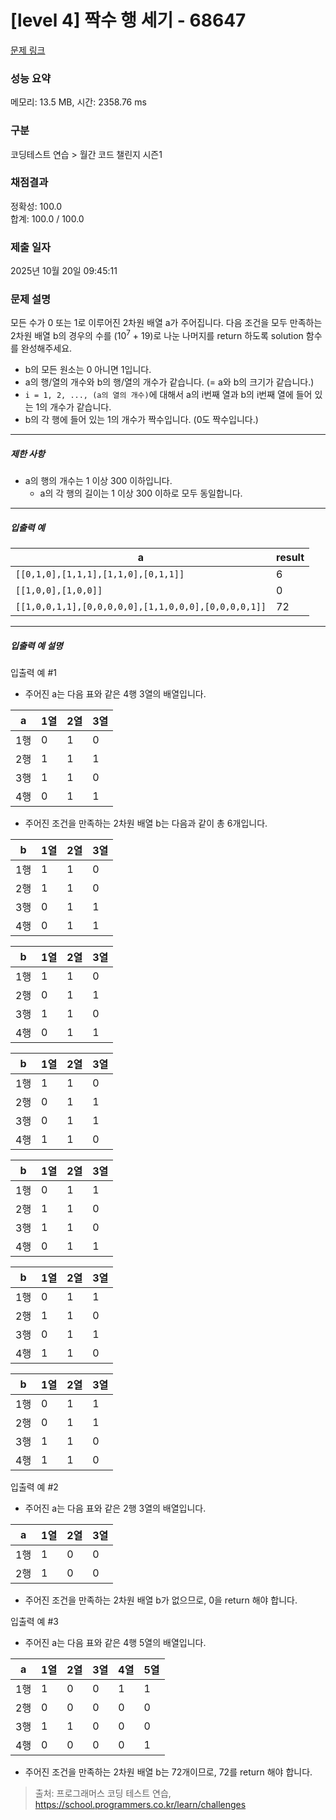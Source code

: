 # [level 4] 짝수 행 세기 - 68647 

[문제 링크](https://school.programmers.co.kr/learn/courses/30/lessons/68647) 

### 성능 요약

메모리: 13.5 MB, 시간: 2358.76 ms

### 구분

코딩테스트 연습 > 월간 코드 챌린지 시즌1

### 채점결과

정확성: 100.0<br/>합계: 100.0 / 100.0

### 제출 일자

2025년 10월 20일 09:45:11

### 문제 설명

<p>모든 수가 0 또는 1로 이루어진 2차원 배열 a가 주어집니다. 다음 조건을 모두 만족하는 2차원 배열 b의 경우의 수를 (10<sup>7</sup> + 19)로 나눈 나머지를 return 하도록 solution 함수를 완성해주세요.</p>

<ul>
<li>b의 모든 원소는 0 아니면 1입니다.</li>
<li>a의 행/열의 개수와 b의 행/열의 개수가 같습니다. (= a와 b의 크기가 같습니다.)</li>
<li><code>i = 1, 2, ..., (a의 열의 개수)</code>에 대해서 a의 i번째 열과 b의 i번째 열에 들어 있는 1의 개수가 같습니다.</li>
<li>b의 각 행에 들어 있는 1의 개수가 짝수입니다. (0도 짝수입니다.)</li>
</ul>

<hr>

<h5>제한 사항</h5>

<ul>
<li>a의 행의 개수는 1 이상 300 이하입니다.

<ul>
<li>a의 각 행의 길이는 1 이상 300 이하로 모두 동일합니다.</li>
</ul></li>
</ul>

<hr>

<h5>입출력 예</h5>
<table class="table">
        <thead><tr>
<th>a</th>
<th>result</th>
</tr>
</thead>
        <tbody><tr>
<td><code>[[0,1,0],[1,1,1],[1,1,0],[0,1,1]]</code></td>
<td>6</td>
</tr>
<tr>
<td><code>[[1,0,0],[1,0,0]]</code></td>
<td>0</td>
</tr>
<tr>
<td><code>[[1,0,0,1,1],[0,0,0,0,0],[1,1,0,0,0],[0,0,0,0,1]]</code></td>
<td>72</td>
</tr>
</tbody>
      </table>
<hr>

<h5>입출력 예 설명</h5>

<p>입출력 예 #1</p>

<ul>
<li>주어진 a는 다음 표와 같은 4행 3열의 배열입니다.</li>
</ul>
<table class="table">
        <thead><tr>
<th>a</th>
<th>1열</th>
<th>2열</th>
<th>3열</th>
</tr>
</thead>
        <tbody><tr>
<td>1행</td>
<td>0</td>
<td>1</td>
<td>0</td>
</tr>
<tr>
<td>2행</td>
<td>1</td>
<td>1</td>
<td>1</td>
</tr>
<tr>
<td>3행</td>
<td>1</td>
<td>1</td>
<td>0</td>
</tr>
<tr>
<td>4행</td>
<td>0</td>
<td>1</td>
<td>1</td>
</tr>
</tbody>
      </table>
<ul>
<li>주어진 조건을 만족하는 2차원 배열 b는 다음과 같이 총 6개입니다.</li>
</ul>
<table class="table">
        <thead><tr>
<th>b</th>
<th>1열</th>
<th>2열</th>
<th>3열</th>
</tr>
</thead>
        <tbody><tr>
<td>1행</td>
<td>1</td>
<td>1</td>
<td>0</td>
</tr>
<tr>
<td>2행</td>
<td>1</td>
<td>1</td>
<td>0</td>
</tr>
<tr>
<td>3행</td>
<td>0</td>
<td>1</td>
<td>1</td>
</tr>
<tr>
<td>4행</td>
<td>0</td>
<td>1</td>
<td>1</td>
</tr>
</tbody>
      </table><table class="table">
        <thead><tr>
<th>b</th>
<th>1열</th>
<th>2열</th>
<th>3열</th>
</tr>
</thead>
        <tbody><tr>
<td>1행</td>
<td>1</td>
<td>1</td>
<td>0</td>
</tr>
<tr>
<td>2행</td>
<td>0</td>
<td>1</td>
<td>1</td>
</tr>
<tr>
<td>3행</td>
<td>1</td>
<td>1</td>
<td>0</td>
</tr>
<tr>
<td>4행</td>
<td>0</td>
<td>1</td>
<td>1</td>
</tr>
</tbody>
      </table><table class="table">
        <thead><tr>
<th>b</th>
<th>1열</th>
<th>2열</th>
<th>3열</th>
</tr>
</thead>
        <tbody><tr>
<td>1행</td>
<td>1</td>
<td>1</td>
<td>0</td>
</tr>
<tr>
<td>2행</td>
<td>0</td>
<td>1</td>
<td>1</td>
</tr>
<tr>
<td>3행</td>
<td>0</td>
<td>1</td>
<td>1</td>
</tr>
<tr>
<td>4행</td>
<td>1</td>
<td>1</td>
<td>0</td>
</tr>
</tbody>
      </table><table class="table">
        <thead><tr>
<th>b</th>
<th>1열</th>
<th>2열</th>
<th>3열</th>
</tr>
</thead>
        <tbody><tr>
<td>1행</td>
<td>0</td>
<td>1</td>
<td>1</td>
</tr>
<tr>
<td>2행</td>
<td>1</td>
<td>1</td>
<td>0</td>
</tr>
<tr>
<td>3행</td>
<td>1</td>
<td>1</td>
<td>0</td>
</tr>
<tr>
<td>4행</td>
<td>0</td>
<td>1</td>
<td>1</td>
</tr>
</tbody>
      </table><table class="table">
        <thead><tr>
<th>b</th>
<th>1열</th>
<th>2열</th>
<th>3열</th>
</tr>
</thead>
        <tbody><tr>
<td>1행</td>
<td>0</td>
<td>1</td>
<td>1</td>
</tr>
<tr>
<td>2행</td>
<td>1</td>
<td>1</td>
<td>0</td>
</tr>
<tr>
<td>3행</td>
<td>0</td>
<td>1</td>
<td>1</td>
</tr>
<tr>
<td>4행</td>
<td>1</td>
<td>1</td>
<td>0</td>
</tr>
</tbody>
      </table><table class="table">
        <thead><tr>
<th>b</th>
<th>1열</th>
<th>2열</th>
<th>3열</th>
</tr>
</thead>
        <tbody><tr>
<td>1행</td>
<td>0</td>
<td>1</td>
<td>1</td>
</tr>
<tr>
<td>2행</td>
<td>0</td>
<td>1</td>
<td>1</td>
</tr>
<tr>
<td>3행</td>
<td>1</td>
<td>1</td>
<td>0</td>
</tr>
<tr>
<td>4행</td>
<td>1</td>
<td>1</td>
<td>0</td>
</tr>
</tbody>
      </table>
<p>입출력 예 #2</p>

<ul>
<li>주어진 a는 다음 표와 같은 2행 3열의 배열입니다.</li>
</ul>
<table class="table">
        <thead><tr>
<th>a</th>
<th>1열</th>
<th>2열</th>
<th>3열</th>
</tr>
</thead>
        <tbody><tr>
<td>1행</td>
<td>1</td>
<td>0</td>
<td>0</td>
</tr>
<tr>
<td>2행</td>
<td>1</td>
<td>0</td>
<td>0</td>
</tr>
</tbody>
      </table>
<ul>
<li>주어진 조건을 만족하는 2차원 배열 b가 없으므로, 0을 return 해야 합니다.</li>
</ul>

<p>입출력 예 #3</p>

<ul>
<li>주어진 a는 다음 표와 같은 4행 5열의 배열입니다.</li>
</ul>
<table class="table">
        <thead><tr>
<th>a</th>
<th>1열</th>
<th>2열</th>
<th>3열</th>
<th>4열</th>
<th>5열</th>
</tr>
</thead>
        <tbody><tr>
<td>1행</td>
<td>1</td>
<td>0</td>
<td>0</td>
<td>1</td>
<td>1</td>
</tr>
<tr>
<td>2행</td>
<td>0</td>
<td>0</td>
<td>0</td>
<td>0</td>
<td>0</td>
</tr>
<tr>
<td>3행</td>
<td>1</td>
<td>1</td>
<td>0</td>
<td>0</td>
<td>0</td>
</tr>
<tr>
<td>4행</td>
<td>0</td>
<td>0</td>
<td>0</td>
<td>0</td>
<td>1</td>
</tr>
</tbody>
      </table>
<ul>
<li>주어진 조건을 만족하는 2차원 배열 b는 72개이므로, 72를 return 해야 합니다.</li>
</ul>


> 출처: 프로그래머스 코딩 테스트 연습, https://school.programmers.co.kr/learn/challenges